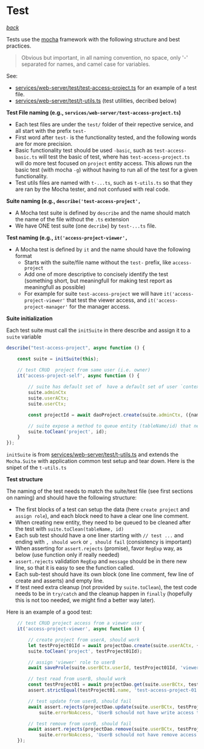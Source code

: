 
# Test
_[back](README.md)_

Tests use the [mocha](https://mochajs.org/) framework with the following structure and best practices. 

> Obvious but important, in all naming convention, no space, only '-' separated for names, and camel case for variables. 

See: 
- [services/web-server/test/test-access-project.ts](services/web-server/test/test-access-project.ts) for an example of a test file.
- [services/web-server/test/t-utils.ts](services/web-server/test/t-utils.ts) (test utilities, decribed below)


**Test File naming (e.g., `services/web-server/test-access-project.ts`)**

- Each test files are under the `test/` folder of their repective service, and all start with the prefix `test-`
- First word after `test-` is the functionality tested, and the following words are for more precision. 
- Basic functionality test should be used `-basic`, such as `test-access-basic.ts` will test the basic of test, where has `test-access-project.ts` will do more test focused on `project` entity access. This allows run the basic test (with mocha `-g`) without having to run all of the test for a given functionality.
- Test utils files are named with `t-...ts`, such as `t-utils.ts` so that they are ran by the Mocha tester, and not confused with real code. 


**Suite naming (e.g., `describe('test-access-project',`**

- A Mocha test suite is defined by `describe` and the name should match the name of the file without the `.ts` extension
- We have ONE test suite (one `decribe`) by `test-...ts` file.


**Test naming (e.g., `it('access-project-viewer', `**

- A Mocha test is defined by `it` and the name should  have the following format
	- Starts with the suite/file name without the `test-` prefix, like `access-project`
	- Add one of more descriptive to concisely identify the test (something short, but meaningfull for making test report as meaningfull as possible)
	- For example for suite `test-access-project` we will have `it('access-project-viewer'` that test the viewer access, and `it('access-project-manager'` for the manager access. 

**Suite initialization**

Each test suite must call the `initSuite` in there describe and assign it to a `suite` variable

```ts
describe("test-access-project", async function () {

	const suite = initSuite(this);

	// test CRUD  project from same user (i.e. owner)
	it('access-project-self', async function () {
		
		// suite has default set of  have a default set of user `context` avail
		suite.adminCtx
		suite.userACtx;
		suite.userCtx;

		const projectId = await daoProject.create(suite.adminCtx, ({name: 'test-project-01'}));

		// suite expose a method to queue entity (tableName/id) that need to be cleanup after this test
		suite.toClean('project', id);
	}
});
```	

`initSuite` is from [services/web-server/test/t-utils.ts](services/web-server/test/t-utils.ts) and extends the `Mocha.Suite` with  application common test setup and tear down. Here is the snipet of the `t-utils.ts` 


**Test structure**

The naming of the test needs to match the suite/test file (see first sections on naming) and should have the following structure: 

- The first blocks of a test can setup the data (here `create project` and `assign role`), and each block need to have a clear one line comment.
- When creating new entity, they need to be queued to be cleaned after the test with `suite.toClean(tableName, id)`
- Each sub test should have a one liner starting with `// test ...` and ending with `, should work` or `, should fail` (consistency is important)
- When asserting for `assert.rejects` (promise), favor `RegExp` way, as below (use function only if really needed)
- `assert.rejects` validation `RegExp` and `message` should be in there new line, so that it is easy to see the function called.
- Each sub-test should have its own block (one line comment, few line of create and asserts) and empty line. 
- If test need extra cleanup (not provided by `suite.toClean`), the test code needs to be in `try/catch` and the cleanup happen in `finally` (hopefully this is not too needed, we might find a better way later). 


Here is an example of a good test: 

```ts
	// test CRUD project access from a viewer user
	it('access-project-viewer', async function () {

		// create project from userA, should work
		let testProject01Id = await projectDao.create(suite.userACtx, { name: 'test-access-project-01' });
		suite.toClean('project', testProject01Id);

		// assign 'viewer' role to userB
		await saveProle(suite.userBCtx.userId, testProject01Id, 'viewer');

		// test read from userB, should work
		const testProject01 = await projectDao.get(suite.userBCtx, testProject01Id);
		assert.strictEqual(testProject01.name, 'test-access-project-01');

		// test update from userB, should fail
		await assert.rejects(projectDao.update(suite.userBCtx, testProject01Id, { name: 'test-access-project-01-updated' }),
			suite.errorNoAccess, 'UserB schould not have write access to userA project');

		// test remove from userB, should fail
		await assert.rejects(projectDao.remove(suite.userBCtx, testProject01Id),
			suite.errorNoAccess, 'UserB schould not have remove access to userA project');
	});
```





